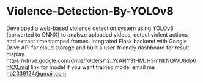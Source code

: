 # Violence-Detection-By-YOLOv8
Developed a web-based violence detection system using YOLOv8 (converted to ONNX) to analyze uploaded videos, detect violent actions, and extract timestamped frames. Integrated Flask backend with Google Drive API for cloud storage and built a user-friendly dashboard for result display.
https://drive.google.com/drive/folders/12_YcANY3fHM_H3mNkNQWU8dp6nXXLmgl link for model if you want trained model email me hb2339124@gmail.com

